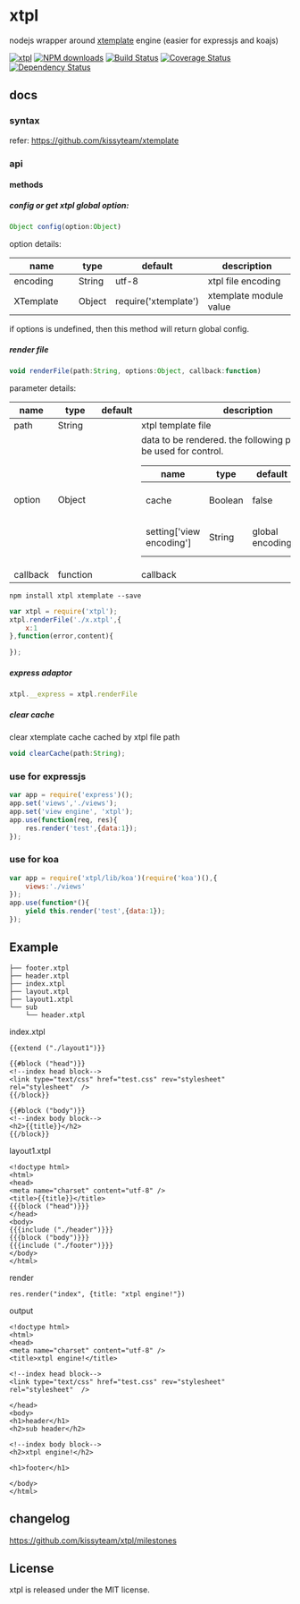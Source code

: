 # xtpl

nodejs wrapper around [xtemplate](https://github.com/kissyteam/xtemplate) engine (easier for expressjs and koajs)

[![xtpl](https://nodei.co/npm/xtpl.png)](https://npmjs.org/package/xtpl)
[![NPM downloads](http://img.shields.io/npm/dm/xtpl.svg)](https://npmjs.org/package/xtpl)
[![Build Status](https://secure.travis-ci.org/kissyteam/xtpl.png?branch=master)](https://travis-ci.org/kissyteam/xtpl)
[![Coverage Status](https://coveralls.io/repos/kissyteam/xtpl/badge.png?branch=master)](https://coveralls.io/r/kissyteam/xtpl?branch=master)
[![Dependency Status](https://gemnasium.com/kissyteam/xtpl.png)](https://gemnasium.com/kissyteam/xtpl)

## docs

### syntax

refer: https://github.com/kissyteam/xtemplate

### api

#### methods

##### config or get xtpl global option:
```javascript
Object config(option:Object)
```

option details:
<table class="table table-bordered table-striped">
    <thead>
    <tr>
        <th style="width: 100px;">name</th>
        <th style="width: 50px;">type</th>
        <th style="width: 50px;">default</th>
        <th>description</th>
    </tr>
    </thead>
    <tbody>
      <tr>
          <td>encoding</td>
          <td>String</td>
          <td>utf-8</td>
          <td>xtpl file encoding</td>
      </tr>
      <tr>
          <td>XTemplate</td>
          <td>Object</td>
          <td>require('xtemplate')</td>
          <td>xtemplate module value</td>
      </tr>
    </tbody>
</table>

if options is undefined, then this method will return global config.

##### render file
```javascript
void renderFile(path:String, options:Object, callback:function)
```
parameter details:
<table class="table table-bordered table-striped">
    <thead>
    <tr>
        <th style="width: 100px;">name</th>
        <th style="width: 50px;">type</th>
        <th style="width: 50px;">default</th>
        <th>description</th>
    </tr>
    </thead>
    <tbody>
      <tr>
          <td>path</td>
          <td>String</td>
          <td></td>
          <td>xtpl template file</td>
      </tr>
      <tr>
          <td>option</td>
          <td>Object</td>
          <td></td>
          <td>
          data to be rendered. the following properties will be used for control.
          <table class="table table-bordered table-striped">
              <thead>
              <tr>
                  <th style="width: 100px;">name</th>
                  <th style="width: 50px;">type</th>
                  <th style="width: 50px;">default</th>
                  <th>description</th>
              </tr>
              </thead>
              <tbody>
                <tr>
                    <td>cache</td>
                    <td>Boolean</td>
                    <td>false</td>
                    <td>whether cache xtpl by path</td>
                </tr>
                <tr>
                    <td>setting['view encoding']</td>
                    <td>String</td>
                    <td>global encoding</td>
                    <td>encoding for read xtpl files</td>
                </tr>
              </tbody>
          </table>
          </td>
      </tr>
      <tr>
          <td>callback</td>
          <td>function</td>
          <td></td>
          <td>callback</td>
      </tr>
    </tbody>
</table>

```
npm install xtpl xtemplate --save
```

```javascript
var xtpl = require('xtpl');
xtpl.renderFile('./x.xtpl',{
	x:1
},function(error,content){

});
```

##### express adaptor

```javascript
xtpl.__express = xtpl.renderFile
```

##### clear cache

clear xtemplate cache cached by xtpl file path

```javascript
void clearCache(path:String);
```

### use for expressjs

```javascript
var app = require('express')();
app.set('views','./views');
app.set('view engine', 'xtpl');
app.use(function(req, res){
    res.render('test',{data:1});
});
```

### use for koa

```javascript
var app = require('xtpl/lib/koa')(require('koa')(),{
    views:'./views'
});
app.use(function*(){
    yield this.render('test',{data:1});
});
```

## Example

    ├── footer.xtpl
    ├── header.xtpl
    ├── index.xtpl
    ├── layout.xtpl
    ├── layout1.xtpl
    └── sub
        └── header.xtpl

index.xtpl

    {{extend ("./layout1")}}

    {{#block ("head")}}
    <!--index head block-->
    <link type="text/css" href="test.css" rev="stylesheet" rel="stylesheet"  />
    {{/block}}

    {{#block ("body")}}
    <!--index body block-->
    <h2>{{title}}</h2>
    {{/block}}

layout1.xtpl

    <!doctype html>
    <html>
    <head>
    <meta name="charset" content="utf-8" />
    <title>{{title}}</title>
    {{{block ("head")}}}
    </head>
    <body>
    {{{include ("./header")}}}
    {{{block ("body")}}}
    {{{include ("./footer")}}}
    </body>
    </html>


render

    res.render("index", {title: "xtpl engine!"})

output

    <!doctype html>
    <html>
    <head>
    <meta name="charset" content="utf-8" />
    <title>xtpl engine!</title>

    <!--index head block-->
    <link type="text/css" href="test.css" rev="stylesheet" rel="stylesheet"  />

    </head>
    <body>
    <h1>header</h1>
    <h2>sub header</h2>

    <!--index body block-->
    <h2>xtpl engine!</h2>

    <h1>footer</h1>

    </body>
    </html>


## changelog

https://github.com/kissyteam/xtpl/milestones

## License

xtpl is released under the MIT license.